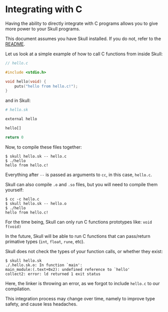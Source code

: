 # Integrating with C

Having the ability to directly integrate with C programs allows you to give more power to your Skull programs.

This document assumes you have Skull installed. If you do not, refer to the [README](/README.md#setup).

Let us look at a simple example of how to call C functions from inside Skull:

```c
// hello.c

#include <stdio.h>

void hello(void) {
	puts("hello from hello.c!");
}
```

and in Skull:

```python
# hello.sk

external hello

hello[]

return 0
```

Now, to compile these files together:

```
$ skull hello.sk -- hello.c
$ ./hello
hello from hello.c!
```

Everything after `--` is passed as arguments to `cc`, in this case, `hello.c`.

Skull can also compile `.o` and `.so` files, but you will need to compile them yourself:

```
$ cc -c hello.c
$ skull hello.sk -- hello.o
$ ./hello
hello from hello.c!
```

For the time being, Skull can only run C functions prototypes like: `void f(void)`

In the future, Skull will be able to run C functions that can pass/return primative types (`int`, `float`, `rune`, etc).

Skull does not check the types of your function calls, or whether they exist:

```
$ skull hello.sk
./.hello.sk.o: In function `main':
main_module:(.text+0x2): undefined reference to `hello'
collect2: error: ld returned 1 exit status
```

Here, the linker is throwing an error, as we forgot to include `hello.c` to our compilation.

This integration process may change over time, namely to improve type safety, and cause less headaches.